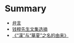 # Summary

- [弁言](./弁言.md)
- [钱穆先生文集选摘](./钱穆先生文集选摘.md)
- [《“漢”与“華夏”之名的由来》](./《“漢”与“華夏”之名的由来》.md)





